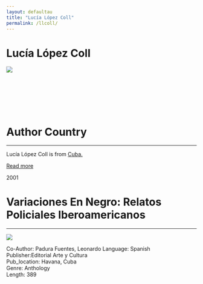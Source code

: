 ```yaml
---
layout: defaultau
title: "Lucía López Coll"
permalink: /llcoll/
---
```

<!-- partial:index.partial.html -->
<div class="content">
     <h1>Lucía López Coll</h1>
    <div class="quote">
        <div><img src="https://editorialverbum.es/wp-content/uploads/2019/05/LUC%C3%8DA-WEB.jpg" class="logo"></div>
    </div>
    <div class="timeline">
        <div style="padding-bottom:100px;"></div>
        <div class="block">
             <div class="date right"><p class="right">  </p></div>
            <div class="dot"></div>
            <div class="left first">
            <div class="author_country">
                <h1>Author Country</h1><hr>
          <div class="aclocation">  <p>Lucía López Coll is from <a href="http://localhost:4000/62"> Cuba.</a></p></div>
              <div class="acreadmore">  <a href="" target="_blank">Read more</a></div>
            </div>
            </div>
        <div class="block">
            <div class="date left"><p class="left">2001</p></div>
            <div class="dot"></div>
            <div class="right">
                <h1>Variaciones En Negro: Relatos Policiales Iberoamericanos</h1><hr>
                <p><img src="https://m.media-amazon.com/images/I/517oww-AhNL._SX335_BO1,204,203,200_.jpg"></p>
                <p>
		   Co-Author: Padura Fuentes, Leonardo                
		   Language: Spanish<br/>
                Publisher:Editorial Arte y Cultura<br/>
                Pub_location: Havana, Cuba<br/>
                Genre: Anthology<br/>
                Length: 389 <br/>                   </p>
            </div>
        </div>
